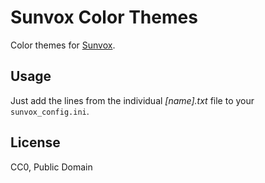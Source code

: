 # Sunvox Color Themes

Color themes for [Sunvox](https://warmplace.ru/soft/sunvox/).

## Usage

Just add the lines from the individual *[name].txt* file to your `sunvox_config.ini`.

## License

CC0, Public Domain
